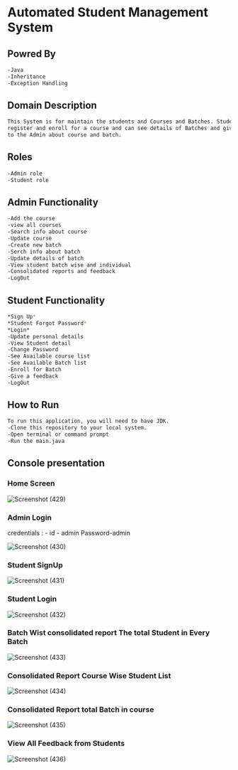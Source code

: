 # Automated Student Management System
## Powred By
```bash
-Java
-Inheritance
-Exception Handling
```

## Domain Description
```bash
This System is for maintain the students and Courses and Batches. Student can 
register and enroll for a course and can see details of Batches and give feedback
to the Admin about course and batch.
```

## Roles
```bash
-Admin role
-Student role
```

## Admin Functionality
```bash
-Add the course
-view all courses
-Search info about course
-Update course
-Create new batch
-Serch info about batch
-Update details of batch
-View student batch wise and individual
-Consolidated reports and feedback
-LogOut
```

## Student Functionality
```bash
*Sign Up*
*Student Forgot Password*
*Login*
-Update personal details
-View Student detail
-Change Password
-See Available course list 
-See Available Batch list
-Enroll for Batch
-Give a feedback
-LogOut
```

## How to Run
```bash
To run this application, you will need to have JDK.
-Clone this repository to your local system.
-Open terminal or command prompt
-Run the main.java
```
## Console presentation
### Home Screen
![Screenshot (429)](https://user-images.githubusercontent.com/111178057/229436430-6605801b-7cf9-4382-ba7e-edda70061f71.png)


### Admin Login
credentials : -    id - admin
               Password-admin
               
![Screenshot (430)](https://user-images.githubusercontent.com/111178057/229436436-7cca40ae-68bc-4703-9b60-67f466785f05.png)
### Student SignUp
![Screenshot (431)](https://user-images.githubusercontent.com/111178057/229436441-47cd162d-49b0-47ca-867c-e96ddacb3125.png)
### Student Login
![Screenshot (432)](https://user-images.githubusercontent.com/111178057/229436446-1a4ad72a-0c67-4384-8ed1-494efbc7ad93.png)
### Batch Wist consolidated report The total Student in Every Batch
![Screenshot (433)](https://user-images.githubusercontent.com/111178057/229436450-23721c77-8e8f-46bc-bae7-d629b6fb531f.png)
### Consolidated Report Course Wise Student List
![Screenshot (434)](https://user-images.githubusercontent.com/111178057/229436453-cfaa5781-26c6-439b-b7a0-f0f42e76c967.png)
### Consolidated Report total Batch in course
![Screenshot (435)](https://user-images.githubusercontent.com/111178057/229436457-dd662f8e-24d4-4670-97d8-7bc3f844f256.png)
### View All Feedback from Students
![Screenshot (436)](https://user-images.githubusercontent.com/111178057/229436461-33cf5037-56d5-423a-b089-3c6627f53dcb.png)

